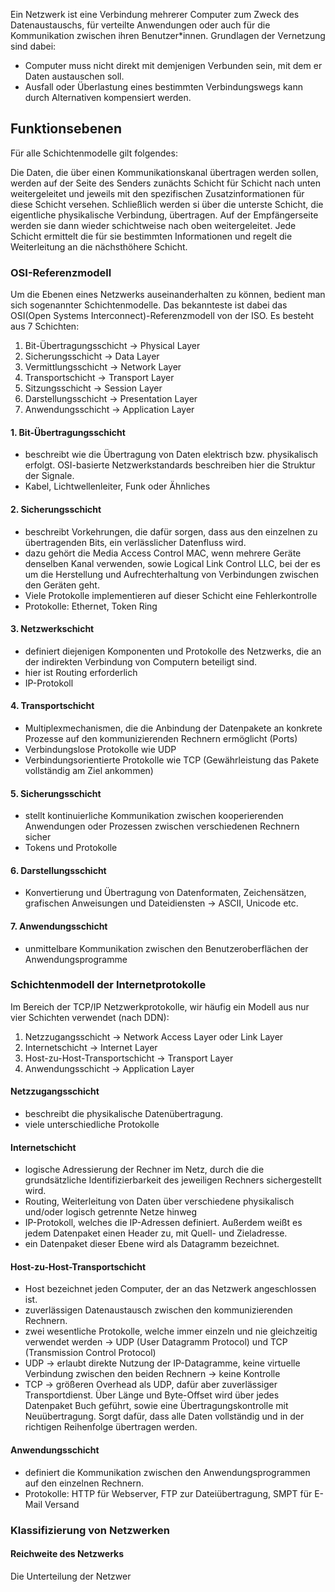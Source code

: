 
Ein Netzwerk ist eine Verbindung mehrerer Computer zum Zweck des Datenaustauschs, für verteilte Anwendungen oder auch für die Kommunikation zwischen ihren Benutzer*innen. Grundlagen der Vernetzung sind dabei: 
- Computer muss nicht direkt mit demjenigen Verbunden sein, mit dem er Daten austauschen soll. 
- Ausfall oder Überlastung eines bestimmten Verbindungswegs kann durch Alternativen kompensiert werden. 
## Funktionsebenen
Für alle Schichtenmodelle gilt folgendes: 

Die Daten, die über einen Kommunikationskanal übertragen werden sollen, werden auf der Seite des Senders zunächts Schicht für Schicht nach unten weitergeleitet und jeweils mit den spezifischen Zusatzinformationen für diese Schicht versehen. Schließlich werden si über die unterste Schicht, die eigentliche physikalische Verbindung, übertragen. Auf der Empfängerseite werden sie dann wieder schichtweise nach oben weitergeleitet. Jede Schicht ermittelt die für sie bestimmten Informationen und regelt die Weiterleitung an die nächsthöhere Schicht. 

### OSI-Referenzmodell
Um die Ebenen eines Netzwerks auseinanderhalten zu können, bedient man sich sogenannter Schichtenmodelle. Das bekannteste ist dabei das OSI(Open Systems Interconnect)-Referenzmodell von der ISO. Es besteht aus 7 Schichten:

1. Bit-Übertragungsschicht → Physical Layer
2. Sicherungsschicht → Data Layer
3. Vermittlungsschicht → Network Layer
4. Transportschicht → Transport Layer
5. Sitzungsschicht → Session Layer
6. Darstellungsschicht → Presentation Layer
7. Anwendungsschicht → Application Layer

#### 1. Bit-Übertragungsschicht
 - beschreibt wie die Übertragung von Daten elektrisch bzw. physikalisch erfolgt. OSI-basierte Netzwerkstandards beschreiben hier die Struktur der Signale. 
 - Kabel, Lichtwellenleiter, Funk oder Ähnliches
#### 2. Sicherungsschicht
 - beschreibt Vorkehrungen, die dafür sorgen, dass aus den einzelnen zu übertragenden Bits, ein verlässlicher Datenfluss wird. 
 - dazu gehört die Media Access Control MAC, wenn mehrere Geräte denselben Kanal verwenden, sowie Logical Link Control LLC, bei der es um die Herstellung und Aufrechterhaltung von Verbindungen zwischen den Geräten geht. 
 - Viele Protokolle implementieren auf dieser Schicht eine Fehlerkontrolle
 - Protokolle: Ethernet, Token Ring
#### 3. Netzwerkschicht
 - definiert diejenigen Komponenten und Protokolle des Netzwerks, die an der indirekten Verbindung von Computern beteiligt sind. 
 -  hier ist Routing erforderlich
 - IP-Protokoll 
#### 4. Transportschicht
 - Multiplexmechanismen, die die Anbindung der Datenpakete an konkrete Prozesse auf den kommunizierenden Rechnern ermöglicht (Ports)
 - Verbindungslose Protokolle wie UDP
 - Verbindungsorientierte Protokolle wie TCP (Gewährleistung das Pakete vollständig am Ziel ankommen)
#### 5. Sicherungsschicht
 - stellt kontinuierliche Kommunikation zwischen kooperierenden Anwendungen oder Prozessen zwischen verschiedenen Rechnern sicher
- Tokens und Protokolle
#### 6. Darstellungsschicht
- Konvertierung und Übertragung von Datenformaten, Zeichensätzen, grafischen Anweisungen und Dateidiensten → ASCII, Unicode etc. 
#### 7. Anwendungsschicht
- unmittelbare Kommunikation zwischen den Benutzeroberflächen der Anwendungsprogramme
### Schichtenmodell der Internetprotokolle
Im Bereich der TCP/IP Netzwerkprotokolle, wir häufig ein Modell aus nur vier Schichten verwendet (nach DDN):
1. Netzzugangsschicht → Network Access Layer oder Link Layer 
2. Internetschicht → Internet Layer
3. Host-zu-Host-Transportschicht → Transport Layer
4. Anwendungsschicht → Application Layer
#### Netzzugangsschicht
- beschreibt die physikalische Datenübertragung. 
- viele unterschiedliche Protokolle
#### Internetschicht
- logische Adressierung der Rechner im Netz, durch die die grundsätzliche Identifizierbarkeit des jeweiligen Rechners sichergestellt wird. 
- Routing, Weiterleitung von Daten über verschiedene physikalisch und/oder logisch getrennte Netze hinweg
- IP-Protokoll, welches die IP-Adressen definiert. Außerdem weißt es jedem Datenpaket einen Header zu, mit Quell- und Zieladresse. 
- ein Datenpaket dieser Ebene wird als Datagramm bezeichnet. 
#### Host-zu-Host-Transportschicht
- Host bezeichnet jeden Computer, der an das Netzwerk angeschlossen ist. 
- zuverlässigen Datenaustausch zwischen den kommunizierenden Rechnern. 
- zwei wesentliche Protokolle, welche immer einzeln und nie gleichzeitig verwendet werden → UDP (User Datagramm Protocol) und TCP (Transmission Control Protocol)
- UDP → erlaubt direkte Nutzung der IP-Datagramme, keine virtuelle Verbindung zwischen den beiden Rechnern → keine Kontrolle
- TCP → größeren Overhead als UDP, dafür aber zuverlässiger Transportdienst. Über Länge und Byte-Offset wird über jedes Datenpaket Buch geführt, sowie eine Übertragungskontrolle mit Neuübertragung. Sorgt dafür, dass alle Daten vollständig und in der richtigen Reihenfolge übertragen werden. 
#### Anwendungsschicht
- definiert die Kommunikation zwischen den Anwendungsprogrammen auf den einzelnen Rechnern. 
- Protokolle: HTTP für Webserver, FTP zur Dateiübertragung, SMPT für E-Mail Versand
### Klassifizierung von Netzwerken
#### Reichweite des Netzwerks
Die Unterteilung der Netzwer
